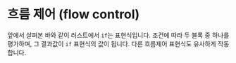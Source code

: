 # 흐름 제어 (flow control)

앞에서 살펴본 바와 같이 러스트에서 `if`는 표현식입니다. 조건에 따라 두 블록 중 하나를 평가하며, 그 결과값이 `if` 표현식의 값이 됩니다. 다른 흐름제어 표현식도 유사하게 작동합니다.
